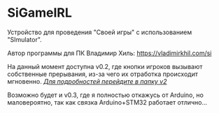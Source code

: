 # SiGameIRL 
Устройство для проведения "Своей игры" с использованием "SImulator".

Автор программы для ПК Владимир Хиль: https://vladimirkhil.com/si

На данный момент доступна v0.2, где кнопки игроков вызывают собственные прерывания, из-за чего их отработка происходит мгновенно. 
[_Для подробностей перейдите в папку v2_](/v2)

Возможно будет и v0.3, где я полностью откажусь от Arduino, но маловероятно, так как связка Arduino+STM32 работает отлично...
